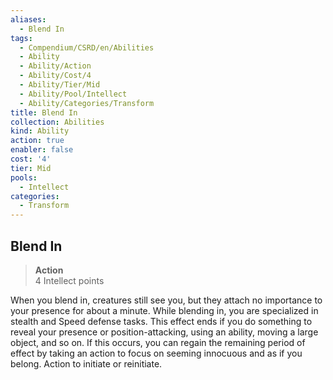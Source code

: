 ```yaml
---
aliases:
  - Blend In
tags:
  - Compendium/CSRD/en/Abilities
  - Ability
  - Ability/Action
  - Ability/Cost/4
  - Ability/Tier/Mid
  - Ability/Pool/Intellect
  - Ability/Categories/Transform
title: Blend In
collection: Abilities
kind: Ability
action: true
enabler: false
cost: '4'
tier: Mid
pools:
  - Intellect
categories:
  - Transform
---
```

## Blend In  
>**Action**  
>4 Intellect points
  
When you blend in, creatures still see you, but they attach no importance to your presence for about a minute. While blending in, you are specialized in stealth and Speed defense tasks. This effect ends if you do something to reveal your presence or position-attacking, using an ability, moving a large object, and so on. If this occurs, you can regain the remaining period of effect by taking an action to focus on seeming innocuous and as if you belong. Action to initiate or reinitiate.